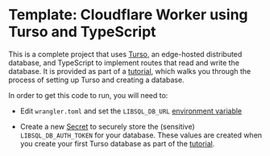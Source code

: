 # Template: Cloudflare Worker using Turso and TypeScript

This is a complete project that uses [Turso], an edge-hosted distributed
database, and TypeScript to implement routes that read and write the database.
It is provided as part of a [tutorial], which walks you through the process of
setting up Turso and creating a database.

In order to get this code to run, you will need to:

- Edit `wrangler.toml` and set the `LIBSQL_DB_URL` [environment variable]

- Create a new [Secret] to securely store the (sensitive) `LIBSQL_DB_AUTH_TOKEN`
  for your database. These values are created when you create your first Turso
  database as part of the [tutorial].

[turso]: https://turso.tech/
[tutorial]: https://developers.cloudflare.com/workers/tutorials/connect-to-turso-database-from-workers/
[environment variable]: https://developers.cloudflare.com/workers/platform/environment-variables/#add-environment-variables-via-wrangler
[secret]: https://developers.cloudflare.com/workers/platform/environment-variables/#add-secrets-to-your-project
